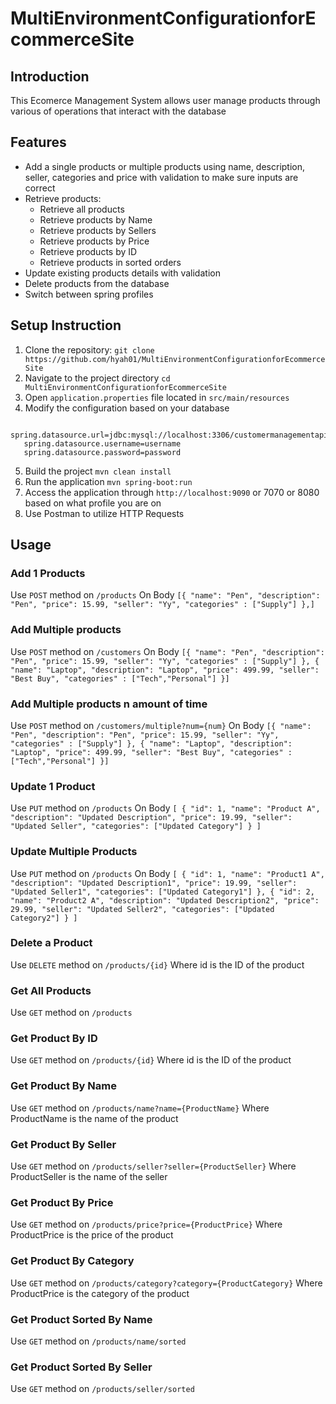 # MultiEnvironmentConfigurationforEcommerceSite

## Introduction
This Ecomerce Management System allows user manage products through various of operations that interact with the database

## Features
- Add a single products or multiple products using name, description, seller, categories and price  with validation to make sure inputs are correct
- Retrieve products:
    - Retrieve all products
    - Retrieve products by Name
    - Retrieve products by Sellers
    - Retrieve products by Price
    - Retrieve products by ID
    - Retrieve products in sorted orders 
- Update existing products details with validation
- Delete products from the database
- Switch between spring profiles

## Setup Instruction
1. Clone the repository: `git clone https://github.com/hyah01/MultiEnvironmentConfigurationforEcommerceSite`
2. Navigate to the project directory `cd MultiEnvironmentConfigurationforEcommerceSite`
3. Open `application.properties` file located in `src/main/resources`
4. Modify the configuration based on your database
```
   spring.datasource.url=jdbc:mysql://localhost:3306/customermanagementapi
   spring.datasource.username=username
   spring.datasource.password=password
```
5. Build the project `mvn clean install`
6. Run the application `mvn spring-boot:run`
7. Access the application through  `http://localhost:9090` or 7070 or 8080 based on what profile you are on
8. Use Postman to utilize HTTP Requests

## Usage
### Add 1 Products
Use `POST` method on `/products`
On Body `[{
"name": "Pen",
"description": "Pen",
"price": 15.99,
"seller": "Yy",
"categories" : ["Supply"]
},]`

### Add Multiple products
Use `POST` method on `/customers`
On Body `[{
"name": "Pen",
"description": "Pen",
"price": 15.99,
"seller": "Yy",
"categories" : ["Supply"]
},
{
"name": "Laptop",
"description": "Laptop",
"price": 499.99,
"seller": "Best Buy",
"categories" : ["Tech","Personal"]
}]`

### Add Multiple products n amount of time
Use `POST` method on `/customers/multiple?num={num}`
On Body `[{
"name": "Pen",
"description": "Pen",
"price": 15.99,
"seller": "Yy",
"categories" : ["Supply"]
},
{
"name": "Laptop",
"description": "Laptop",
"price": 499.99,
"seller": "Best Buy",
"categories" : ["Tech","Personal"]
}]`

### Update 1 Product
Use `PUT` method on `/products`
On Body `[
{
"id": 1,
"name": "Product A",
"description": "Updated Description",
"price": 19.99,
"seller": "Updated Seller",
"categories": ["Updated Category"]
}
]`

### Update Multiple Products
Use `PUT` method on `/products`
On Body `[
{
"id": 1,
"name": "Product1 A",
"description": "Updated Description1",
"price": 19.99,
"seller": "Updated Seller1",
"categories": ["Updated Category1"]
},
{
"id": 2,
"name": "Product2 A",
"description": "Updated Description2",
"price": 29.99,
"seller": "Updated Seller2",
"categories": ["Updated Category2"]
}
]`

### Delete a Product
Use `DELETE` method on `/products/{id}` Where id is the ID of the product

### Get All Products
Use `GET` method on `/products`

### Get Product By ID
Use `GET` method on `/products/{id}` Where id is the ID of the product

### Get Product By Name
Use `GET` method on `/products/name?name={ProductName}` Where ProductName is the name of the product

### Get Product By Seller
Use `GET` method on `/products/seller?seller={ProductSeller}` Where ProductSeller is the name of the seller

### Get Product By Price
Use `GET` method on `/products/price?price={ProductPrice}` Where ProductPrice is the price of the product

### Get Product By Category
Use `GET` method on `/products/category?category={ProductCategory}` Where ProductPrice is the category of the product

### Get Product Sorted By Name
Use `GET` method on `/products/name/sorted`

### Get Product Sorted By Seller
Use `GET` method on `/products/seller/sorted`





